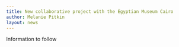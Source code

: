 ```yaml
---
title: New collaborative project with the Egyptian Museum Cairo 
author: Melanie Pitkin
layout: news
---
```

Information to follow
